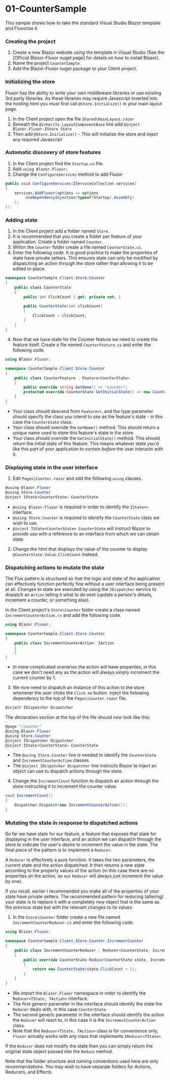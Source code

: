 # 01-CounterSample
This sample shows how to take the standard Visual Studio Blazor template and Fluxorize it.

### Creating the project
1. Create a new Blazor website using the template in Visual Studio (See the [Official Blazor-Fluxor nuget page] for details on how to install Blazor).
2. Name the project `CounterSample`.
3. Add the Blazor-Fluxor nuget package to your Client project.
 
### Initializing the store
Fluxor has the ability to write your own middleware libraries or use existing 3rd party libraries. As these libraries may require Javascript inserted into the hosting html you must first call `@Store.Initialize()` in your main layout page.
1. In the Client project open the file `Shared\MainLayout.razor`
2. Beneath the `@inherits LayoutComponentBase` line add `@inject Blazor.Fluxor.IStore Store`
3. Then add `@Store.Initialize()` - This will initialize the store and inject any required Javascript

### Automatic discovery of store features
1. In the Client project find the `Startup.cs` file. 
2. Add `using Blazor.Fluxor;`
3. Change the `ConfigureServices` method to add Fluxor
```c#
public void ConfigureServices(IServiceCollection services)
{
	services.AddFluxor(options => options
		.UseDependencyInjection(typeof(Startup).Assembly)
	);
});
```

### Adding state
1. In the Client project add a folder named `Store`.
2. It is recommended that you create a folder per feature of your application. Create a folder named `Counter`.
3. Within the `Counter` folder create a file named `CounterState.cs`.
3. Enter the following code. It is good practice to make the properties of state have private setters. This ensures state can only be modified by dispatching an action through the store rather than allowing it to be edited in-place.
```c#
namespace CounterSample.Client.Store.Counter
{
	public class CounterState
	{
		public int ClickCount { get; private set; }

		public CounterState(int clickCount)
		{
			ClickCount = clickCount;
		}
	}
}
```
4. Now that we have state for the Counter feature we need to create the feature itself. Create a file named `CounterFeature.cs` and enter the following code.
```c#
using Blazor.Fluxor;

namespace CounterSample.Client.Store.Counter
{
	public class CounterFeature : Feature<CounterState>
	{
		public override string GetName() => "Counter";
		protected override CounterState GetInitialState() => new CounterState(0);
	}
}
```
   * Your class should descend from `Feature<>`, and the type parameter should specify the class you intend to use as the feature's state - in this case the `CounterState` class.
   * Your class should override the `GetName()` method. This should return a unique name used to store this feature's state in the store.
   * Your class should override the `GetInitialState()` method. This should return the initial state of this feature. This means whatever state you'd like this part of your application to contain *before* the user interacts with it.
 
### Displaying state in the user interface
1. Edit `Pages\Counter.razor` and add the following `using` clauses.
```c#
@using Blazor.Fluxor
@using Store.Counter
@inject IState<CounterState> CounterState
```
   * `@using Blazor.Fluxor` is required in order to identify the `IState<>` interface.
   * `@using Store.Counter` is required to identify the `CounterState` class we wish to use.
   * `@inject IState<CounterState> CounterState` will instruct Blazor to provide use with a reference to an interface from which we can obtain state.

2. Change the html that displays the value of the counter to display `@CounterState.Value.ClickCount` instead.

### Dispatching actions to mutate the state
The Flux pattern is structured so that the logic and state of the application can effectively function perfectly fine without a user interface being present at all. Changes to state are executed by using the `IDispatcher` service to dispatch an `Action` telling it what to do next (update a person's details, increment a counter, or something else).

In the Client project's `Store\Counter` folder create a class named `IncrementCounterAction.cs` and add the following code.
```c#
using Blazor.Fluxor;

namespace CounterSample.Client.Store.Counter
{
	public class IncrementCounterAction: IAction
	{
	}
}
```
   * In more complicated scenarios the action will have properties, in this case we don't need any as the action will always simply increment the current counter by 1.
3. We now need to dispatch an instance of this action to the store whenever the user clicks the `Click me` button. Inject the following dependency to the top of the `Pages\Counter.razor` file.
```c#
@inject IDispatcher Dispatcher
```
The declaration section at the top of the file should now look like this:
```c#
@page "/counter"
@using Blazor.Fluxor
@using Store.Counter
@inject IDispatcher Dispatcher
@inject IState<CounterState> CounterState
```
   * The `@using Store.Counter` line is needed to identify the `CounterState` and `IncrementCounterAction` classes.
   * The `@inject IDispatcher Dispatcher` line instructs Blazor to inject an object can use to dispatch actions through the store.
4. Change the `IncrementCount` function to dispatch an action through the store instructing it to increment the counter value.
```c#
void IncrementCount()
{
    Dispatcher.Dispatch(new IncrementCounterAction());
}
```
   
### Mutating the state in response to dispatched actions
So far we have state for our feature, a feature that exposes that state for displaying in the user interface, and an action we can dispatch through the store to indicate the user's desire to increment the value in the state. The final piece of the pattern is to implement a `Reducer`.

A `Reducer` is effectively a pure function. It takes the two parameters, the current state and the action dispatched. It then returns a new state according to the property values of the action (in this case there are no properties on the action, so our `Reducer` will always just increment the value by one).

If you recall, earlier I recommended you make all of the properties of your state have private setters. The recommended pattern for reducing (altering) your state is to replace it with a completely new object that is the same as the previous state but with the relevant changes to its values.

1. In the `Store\Counter` folder create a new file named `IncrementCounterReducer.cs` and enter the following code.
```c#
using Blazor.Fluxor;

namespace CounterSample.Client.Store.Counter.IncrementCounter
{
	public class IncrementCounterReducer : Reducer<CounterState, IncrementCounterAction>
	{
		public override CounterState Reduce(CounterState state, IncrementCounterAction action)
		{
			return new CounterState(state.ClickCount + 1);
		}
	}
}
```

   * We import the `Blazor.Fluxor` namespace in order to identify the `Reducer<TState, TAction>` interface.
   * The first generic parameter in the interface should identify the state the `Reducer` deals with, in this case `CounterState`.
   * The second generic parameter in the interface should identify the action the `Reducer` will react to, in this case it is the `IncrementCounterAction` class.
   * Note that the `Reducer<TState, TAction>` class is for convenience only, `Fluxor` actually works with any class that implements `IReducer<TState>`.
   
If the `Reducer` does not modify the state then you can simply return the original state object passed into the `Reduce` method.

Note that the folder structure and naming conventions used here are only recommendations. You may wish to have separate folders for Actions, Reducers, and Effects.